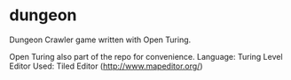 dungeon
=======

Dungeon Crawler game written with Open Turing.

Open Turing also part of the repo for convenience.
Language: Turing
Level Editor Used: Tiled Editor (http://www.mapeditor.org/)
